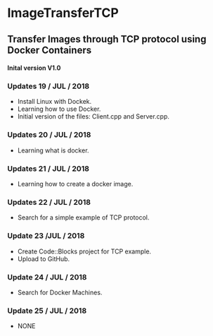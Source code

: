 # ImageTransferTCP
## Transfer Images through TCP protocol using Docker Containers

#### Inital version V1.0

### Updates 19 / JUL / 2018
- Install Linux with Dockek.
- Learning how to use Docker.
- Initial version of the files: Client.cpp and Server.cpp.

### Updates 20 / JUL / 2018
- Learning what is docker.

### Updates 21 / JUL / 2018
- Learning how to create a docker image.

### Updates 22 / JUL / 2018
- Search for a simple example of TCP protocol.

### Update 23 /JUL / 2018
- Create Code::Blocks project for TCP example.
- Upload to GitHub.

### Update 24 / JUL / 2018
- Search for Docker Machines.

### Update 25 / JUL / 2018
- NONE
